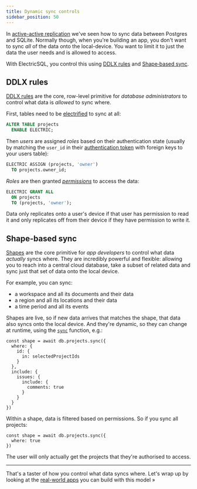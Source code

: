 ```yaml
---
title: Dynamic sync controls
sidebar_position: 50
---
```


In [active-active replication](./active-active.md) we've seen how to sync data between Postgres and SQLite. Normally though, when you're building an app, you don't want to sync *all* of the data onto the local-device. You want to limit it to just the data the user needs and is allowed to access.

With ElectricSQL, you control this using [DDLX&nbsp;rules](../usage/data-modelling/permissions.md) and [Shape&#8209;based&nbsp;sync](../usage/data-access/shapes.md).

## DDLX rules

[DDLX&nbsp;rules](../usage/data-modelling/permissions.md) are the core, row-level primitive for *database administrators* to control what data is *allowed* to sync where.

First, tables need to be [electrified](../usage/data-modelling/electrification.md) to sync at all:

```sql
ALTER TABLE projects
  ENABLE ELECTRIC;
```

Then *users* are assigned *roles* based on their authentication state (usually by matching the `user_id` in their [authentication token](../usage/auth/index.md) with foreign keys to your users table):

```sql
ELECTRIC ASSIGN (projects, 'owner')
  TO projects.owner_id;
```

*Roles* are then granted [*permissions*](../usage/data-modelling/permissions.md) to access the data:

```sql
ELECTRIC GRANT ALL
  ON projects
  TO (projects, 'owner');
```

Data only replicates onto a user's device if that user has permission to read it and only replicates off from their device if they have permission to write it.

## Shape-based sync

[Shapes](../usage/data-access/shapes.md) are the core primitive for *app developers* to control what data *actually* syncs where. They are incredibly powerful and flexible: allowing you to reach into a central cloud database, take a subset of related data and sync just that set of data onto the local device.

For example, you can sync:

- a workspace and all its documents and their data
- a region and all its locations and their data
- a time period and all its events

Shapes are live, so if new data arrives that matches the shape, that data also syncs onto the local device. And they're dynamic, so they can change at runtime, using the [`sync`](../api/clients/typescript.md#sync) function, e.g.:

<!--

Below, we have a simplified example of a project management app. There are projects that can be synced and the projects contain issues. The home screen shows the 10 latest issues across projects and the projects that are available to sync.

<CodeBlock live={true} noInline={true} language="jsx">{
  ' ' // as described
}</CodeBlock>

Because the data is synced onto the local app, the local app is fully functional offline. You can still navigate and engage with it without connectivity.

The shape of the data that is synced changes at runtime and is defined by a simple [`sync`](../api/clients/typescript.md#sync) call:

-->

```tsx
const shape = await db.projects.sync({
  where: {
    id: {
      in: selectedProjectIds
    }
  },
  include: {
    issues: {
      include: {
        comments: true
      }
    }
  }
})
```

Within a shape, data is filtered based on permissions. So if you sync all projects:

```tsx
const shape = await db.projects.sync({
  where: true
})
```

The user will only actually get the projects that they're authorised to access.

<hr className="doc-divider" />

That's a taster of how you control what data syncs where. Let's wrap up by looking at the [real-world apps](./real-world.md) you can build with this model &raquo;

